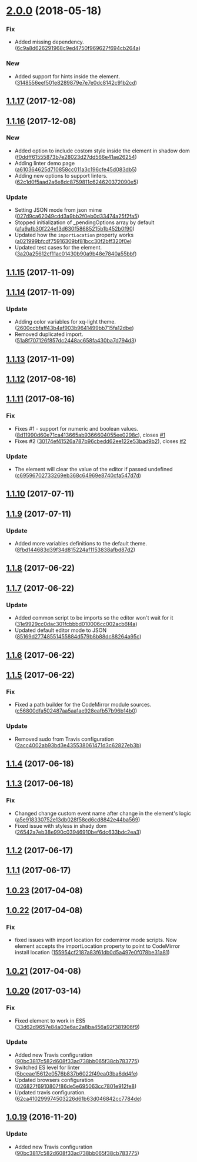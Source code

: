 <a name="2.0.0"></a>
# [2.0.0](https://github.com/advanced-rest-client/code-mirror/compare/1.1.16...2.0.0) (2018-05-18)


### Fix

* Added missing dependency. ([6c9a8d626291968c9ed4750f969627f694cb264a](https://github.com/advanced-rest-client/code-mirror/commit/6c9a8d626291968c9ed4750f969627f694cb264a))

### New

* Added support for hints inside the element. ([3148556eef501e8289879e7e7e0dc8142c91b2cd](https://github.com/advanced-rest-client/code-mirror/commit/3148556eef501e8289879e7e7e0dc8142c91b2cd))



<a name="1.1.17"></a>
## [1.1.17](https://github.com/advanced-rest-client/code-mirror/compare/1.1.16...1.1.17) (2017-12-08)




<a name="1.1.16"></a>
## [1.1.16](https://github.com/advanced-rest-client/code-mirror/compare/1.1.15...1.1.16) (2017-12-08)


### New

* Added option to include costom style inside the element in shadow dom ([f0ddff61555873b7e28023d27dd566e41ae26254](https://github.com/advanced-rest-client/code-mirror/commit/f0ddff61555873b7e28023d27dd566e41ae26254))
* Adding linter demo page ([a610364625d710858cc011a3c196cfe45d083db5](https://github.com/advanced-rest-client/code-mirror/commit/a610364625d710858cc011a3c196cfe45d083db5))
* Adding new options to support linters. ([62c1d0f5aad2a6e8dc8759811c624620372090e5](https://github.com/advanced-rest-client/code-mirror/commit/62c1d0f5aad2a6e8dc8759811c624620372090e5))

### Update

* Setting JSON mode from json mime ([027d9ca62049cdd3a9bb2f0eb0d33474a25f2fa5](https://github.com/advanced-rest-client/code-mirror/commit/027d9ca62049cdd3a9bb2f0eb0d33474a25f2fa5))
* Stopped initialization of _pendingOptions array by default ([a1a9afb30f224e13d630f58685215b1b452b0f90](https://github.com/advanced-rest-client/code-mirror/commit/a1a9afb30f224e13d630f58685215b1b452b0f90))
* Updated how the `importLocation` property works ([a021999bfcdf75916309bf81bcc30f2bff320f0e](https://github.com/advanced-rest-client/code-mirror/commit/a021999bfcdf75916309bf81bcc30f2bff320f0e))
* Updated test cases for the element. ([3a20a25612cf11ac01430b90a9b48e7840a55bbf](https://github.com/advanced-rest-client/code-mirror/commit/3a20a25612cf11ac01430b90a9b48e7840a55bbf))



<a name="1.1.15"></a>
## [1.1.15](https://github.com/advanced-rest-client/code-mirror/compare/1.1.14...1.1.15) (2017-11-09)




<a name="1.1.14"></a>
## [1.1.14](https://github.com/advanced-rest-client/code-mirror/compare/1.1.13...1.1.14) (2017-11-09)


### Update

* Adding color variables for xq-light theme. ([2600ccbfaff43b4af903b9641499bb715fa12dbe](https://github.com/advanced-rest-client/code-mirror/commit/2600ccbfaff43b4af903b9641499bb715fa12dbe))
* Removed duplicated import. ([51a8f707126f857dc2448ac658fa430ba7d794d3](https://github.com/advanced-rest-client/code-mirror/commit/51a8f707126f857dc2448ac658fa430ba7d794d3))



<a name="1.1.13"></a>
## [1.1.13](https://github.com/advanced-rest-client/code-mirror/compare/1.1.11...1.1.13) (2017-11-09)




<a name="1.1.12"></a>
## [1.1.12](https://github.com/advanced-rest-client/code-mirror/compare/1.1.11...1.1.12) (2017-08-16)




<a name="1.1.11"></a>
## [1.1.11](https://github.com/advanced-rest-client/code-mirror/compare/1.1.10...1.1.11) (2017-08-16)


### Fix

* Fixes #1 - support for numeric and boolean values. ([8d11990d60e71ca413665ab9366604055ee0298c](https://github.com/advanced-rest-client/code-mirror/commit/8d11990d60e71ca413665ab9366604055ee0298c)), closes [#1](https://github.com/advanced-rest-client/code-mirror/issues/1)
* Fixes #2 ([30174ef41526a787b96cbedd62ee122e53bad9b2](https://github.com/advanced-rest-client/code-mirror/commit/30174ef41526a787b96cbedd62ee122e53bad9b2)), closes [#2](https://github.com/advanced-rest-client/code-mirror/issues/2)

### Update

* The element will clear the value of the editor if passed undefined ([c69596702733269eb368c64969e8740cfa547d7d](https://github.com/advanced-rest-client/code-mirror/commit/c69596702733269eb368c64969e8740cfa547d7d))



<a name="1.1.10"></a>
## [1.1.10](https://github.com/advanced-rest-client/code-mirror/compare/1.1.9...v1.1.10) (2017-07-11)




<a name="1.1.9"></a>
## [1.1.9](https://github.com/advanced-rest-client/code-mirror/compare/1.1.8...v1.1.9) (2017-07-11)


### Update

* Added more variables definitions to the default theme. ([8fbd144683d39f34d815224af1153838afbd87d2](https://github.com/advanced-rest-client/code-mirror/commit/8fbd144683d39f34d815224af1153838afbd87d2))



<a name="1.1.8"></a>
## [1.1.8](https://github.com/advanced-rest-client/code-mirror/compare/1.1.7...v1.1.8) (2017-06-22)




<a name="1.1.7"></a>
## [1.1.7](https://github.com/advanced-rest-client/code-mirror/compare/1.1.6...v1.1.7) (2017-06-22)


### Update

* Added common script to be imports so the editor won't wait for it ([31e9929cc0dac301fcbbbd010006cc002acb6f4a](https://github.com/advanced-rest-client/code-mirror/commit/31e9929cc0dac301fcbbbd010006cc002acb6f4a))
* Updated default editor mode to JSON ([85169d27748551455884d579b8b88dc88264a95c](https://github.com/advanced-rest-client/code-mirror/commit/85169d27748551455884d579b8b88dc88264a95c))



<a name="1.1.6"></a>
## [1.1.6](https://github.com/advanced-rest-client/code-mirror/compare/1.1.5...v1.1.6) (2017-06-22)




<a name="1.1.5"></a>
## [1.1.5](https://github.com/advanced-rest-client/code-mirror/compare/1.1.4...v1.1.5) (2017-06-22)


### Fix

* Fixed a path builder for the CodeMirror module sources. ([c56800dfa502487aa5aa1ae928eafb57b96b14b0](https://github.com/advanced-rest-client/code-mirror/commit/c56800dfa502487aa5aa1ae928eafb57b96b14b0))

### Update

* Removed sudo from Travis configuration ([2acc4002ab93bd3e435538061471d3c62827eb3b](https://github.com/advanced-rest-client/code-mirror/commit/2acc4002ab93bd3e435538061471d3c62827eb3b))



<a name="1.1.4"></a>
## [1.1.4](https://github.com/advanced-rest-client/code-mirror/compare/1.1.3...v1.1.4) (2017-06-18)




<a name="1.1.3"></a>
## [1.1.3](https://github.com/advanced-rest-client/code-mirror/compare/1.1.2...v1.1.3) (2017-06-18)


### Fix

* Changed change custom event name after change in the element's logic ([a5e918330752e13db028f58cd6cd8842e44ba569](https://github.com/advanced-rest-client/code-mirror/commit/a5e918330752e13db028f58cd6cd8842e44ba569))
* Fixed issue with styless in shady dom ([26542a7eb38e990c03946910bef6dc633bdc2ea3](https://github.com/advanced-rest-client/code-mirror/commit/26542a7eb38e990c03946910bef6dc633bdc2ea3))



<a name="1.1.2"></a>
## [1.1.2](https://github.com/advanced-rest-client/code-mirror/compare/1.1.1...v1.1.2) (2017-06-17)




<a name="1.1.1"></a>
## [1.1.1](https://github.com/advanced-rest-client/code-mirror/compare/1.0.23...v1.1.1) (2017-06-17)




<a name="1.0.23"></a>
## [1.0.23](https://github.com/advanced-rest-client/code-mirror/compare/1.0.22...v1.0.23) (2017-04-08)




<a name="1.0.22"></a>
## [1.0.22](https://github.com/advanced-rest-client/code-mirror/compare/1.0.20...v1.0.22) (2017-04-08)


### Fix

* fixed issues with import location for codemirror mode scripts. Now element accepts the importLocation property to point to CodeMirror install location ([155954cf2187a83f61db0d5a497e0f078be31a81](https://github.com/advanced-rest-client/code-mirror/commit/155954cf2187a83f61db0d5a497e0f078be31a81))



<a name="1.0.21"></a>
## [1.0.21](https://github.com/advanced-rest-client/code-mirror/compare/1.0.20...v1.0.21) (2017-04-08)




<a name="1.0.20"></a>
## [1.0.20](https://github.com/advanced-rest-client/code-mirror/compare/1.0.18...v1.0.20) (2017-03-14)


### Fix

* Fixed element to work in ES5 ([33d62d9657e84a03e6ac2a8ba456a92f381906f9](https://github.com/advanced-rest-client/code-mirror/commit/33d62d9657e84a03e6ac2a8ba456a92f381906f9))

### Update

* Added new Travis configuration ([90bc3817c582d608f33ad738bb065f38cb783775](https://github.com/advanced-rest-client/code-mirror/commit/90bc3817c582d608f33ad738bb065f38cb783775))
* Switched ES level for linter ([5bceae15612e0576b837b6022f49ea03ba6dd4fe](https://github.com/advanced-rest-client/code-mirror/commit/5bceae15612e0576b837b6022f49ea03ba6dd4fe))
* Updated browsers configuration ([026827f6910807f86de5e695063cc7801e912fe8](https://github.com/advanced-rest-client/code-mirror/commit/026827f6910807f86de5e695063cc7801e912fe8))
* Updated travis configuration. ([62ca410299974503226d61b63d046842cc7784de](https://github.com/advanced-rest-client/code-mirror/commit/62ca410299974503226d61b63d046842cc7784de))



<a name="1.0.19"></a>
## [1.0.19](https://github.com/advanced-rest-client/code-mirror/compare/1.0.18...v1.0.19) (2016-11-20)


### Update

* Added new Travis configuration ([90bc3817c582d608f33ad738bb065f38cb783775](https://github.com/advanced-rest-client/code-mirror/commit/90bc3817c582d608f33ad738bb065f38cb783775))



